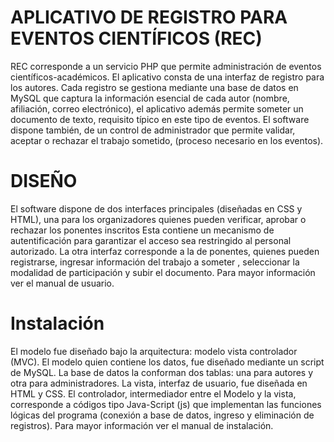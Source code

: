 # APLICATIVO DE REGISTRO PARA EVENTOS CIENTÍFICOS (REC)
REC corresponde a un servicio PHP que permite administración de eventos científicos-académicos. El aplicativo consta de una interfaz de registro para los autores. Cada registro se gestiona mediante una base de datos en MySQL que captura la información esencial de cada autor (nombre, afiliación, correo electrónico), el aplicativo además permite someter un documento de texto, requisito típico en este tipo de eventos. El software dispone también, de un control de administrador que permite validar, aceptar o rechazar el trabajo sometido, (proceso necesario en los eventos).

# DISEÑO
El software dispone de dos interfaces principales (diseñadas en CSS y HTML), una para los organizadores quienes pueden verificar, aprobar o rechazar los ponentes inscritos Esta contiene un mecanismo de autentificación para garantizar el acceso sea restringido al personal autorizado. La otra interfaz corresponde a la de ponentes, quienes pueden registrarse, ingresar información del trabajo a someter , seleccionar la modalidad de participación y subir el documento. Para mayor información ver el manual de usuario.

# Instalación 
El modelo fue diseñado bajo la arquitectura: modelo vista controlador (MVC). El modelo quien contiene los datos, fue diseñado mediante un script de MySQL. La base de datos la conforman dos tablas: una para autores y otra para administradores. La vista, interfaz de usuario, fue diseñada en HTML y CSS. El controlador, intermediador entre el Modelo y la vista, corresponde a códigos tipo Java-Script (js) que implementan las funciones lógicas del programa (conexión a base de datos, ingreso y eliminación de registros). Para mayor información ver el manual de instalación.
